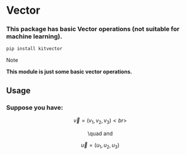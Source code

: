 # Vector
### This package has basic Vector operations (not suitable for machine learning).
```py
pip install kitvector
```
> [!NOTE]
> **This module is just some basic vector operations.**
## Usage
### Suppose you have: 

 $$
 \vec{v}=(v_1, v_2, v_3)<br>
 $$
 
 <div align="center">\quad and</div>

 $$
 \vec{u}=(u_1, u_2, u_3)
 $$



